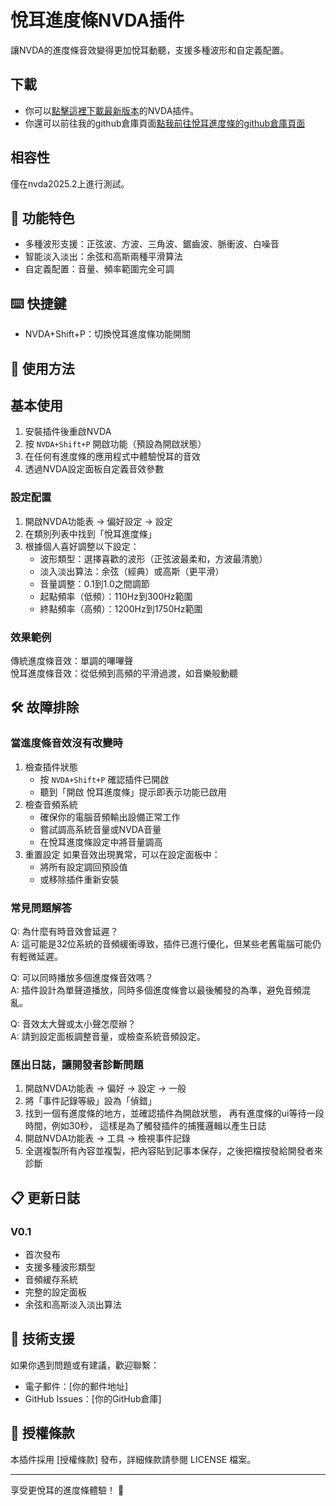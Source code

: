 # 悅耳進度條NVDA插件

讓NVDA的進度條音效變得更加悅耳動聽，支援多種波形和自定義配置。

## 下載

* 你可以[點擊這裡下載最新版本](#)的NVDA插件。
* 你還可以前往我的github倉庫頁面[點我前往悅耳進度條的github倉庫頁面](#)

## 相容性

僅在nvda2025.2上進行測試。

## 🚀 功能特色

* 多種波形支援：正弦波、方波、三角波、鋸齒波、脈衝波、白噪音
* 智能淡入淡出：余弦和高斯兩種平滑算法
* 自定義配置：音量、頻率範圍完全可調


## ⌨️ 快捷鍵

* NVDA+Shift+P：切換悅耳進度條功能開關

## 🔧 使用方法

## 基本使用

1. 安裝插件後重啟NVDA
1. 按 `NVDA+Shift+P` 開啟功能（預設為開啟狀態）
1. 在任何有進度條的應用程式中體驗悅耳的音效
1. 透過NVDA設定面板自定義音效參數

### 設定配置

1. 開啟NVDA功能表 → 偏好設定 → 設定
1. 在類別列表中找到「悅耳進度條」
1. 根據個人喜好調整以下設定：
   * 波形類型：選擇喜歡的波形（正弦波最柔和，方波最清脆）
   * 淡入淡出算法：余弦（經典）或高斯（更平滑）
   * 音量調整：0.1到1.0之間調節
   * 起點頻率（低頻）：110Hz到300Hz範圍
   * 終點頻率（高頻）：1200Hz到1750Hz範圍


### 效果範例

傳統進度條音效：單調的嗶嗶聲  
悅耳進度條音效：從低頻到高頻的平滑過渡，如音樂般動聽

## 🛠️ 故障排除

### 當進度條音效沒有改變時

1. 檢查插件狀態
   * 按 `NVDA+Shift+P` 確認插件已開啟
   * 聽到「開啟 悅耳進度條」提示即表示功能已啟用
1. 檢查音頻系統
   * 確保你的電腦音頻輸出設備正常工作
   * 嘗試調高系統音量或NVDA音量
   * 在悅耳進度條設定中將音量調高
1. 重置設定
如果音效出現異常，可以在設定面板中：
   * 將所有設定調回預設值
   * 或移除插件重新安裝

### 常見問題解答

Q: 為什麼有時音效會延遲？  
A: 這可能是32位系統的音頻緩衝導致，插件已進行優化，但某些老舊電腦可能仍有輕微延遲。

Q: 可以同時播放多個進度條音效嗎？  
A: 插件設計為單聲道播放，同時多個進度條會以最後觸發的為準，避免音頻混亂。

Q: 音效太大聲或太小聲怎麼辦？  
A: 請到設定面板調整音量，或檢查系統音頻設定。

### 匯出日誌，讓開發者診斷問題

   1. 開啟NVDA功能表 → 偏好 → 設定 → 一般
   1. 將「事件記錄等級」設為「偵錯」
   1. 找到一個有進度條的地方，並確認插件為開啟狀態，
再有進度條的ui等待一段時間，例如30秒，
這樣是為了觸發插件的捕獲邏輯以產生日誌
   1. 開啟NVDA功能表 → 工具 → 檢視事件記錄
   1. 全選複製所有內容並複製，把內容貼到記事本保存，之後把檔按發給開發者來診斷

## 📋 更新日誌

### V0.1

* 首次發布
* 支援多種波形類型
* 音頻緩存系統
* 完整的設定面板
* 余弦和高斯淡入淡出算法

## 🤝 技術支援

如果你遇到問題或有建議，歡迎聯繫：

* 電子郵件：[你的郵件地址]
* GitHub Issues：[你的GitHub倉庫]

## 📝 授權條款

本插件採用 [授權條款] 發布，詳細條款請參閱 LICENSE 檔案。

---

享受更悅耳的進度條體驗！ 🎵